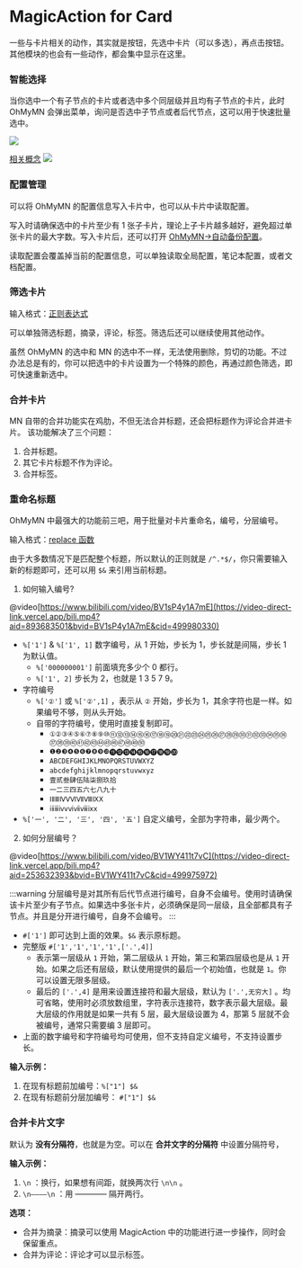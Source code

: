 # MagicAction for Card
一些与卡片相关的动作，其实就是按钮，先选中卡片（可以多选），再点击按钮。其他模块的也会有一些动作，都会集中显示在这里。
### 智能选择
当你选中一个有子节点的卡片或者选中多个同层级并且均有子节点的卡片，此时 OhMyMN 会弹出菜单，询问是否选中子节点或者后代节点，这可以用于快速批量选中。

![](https://testmnbbs.oss-cn-zhangjiakou.aliyuncs.com/pic20220521005544.png?x-oss-process=base_webp)

[相关概念](../fundation/concept.md#2-卡片节点父子卡片父子节点祖先卡片祖先节点后代卡片后代节点)
![](https://testmnbbs.oss-cn-zhangjiakou.aliyuncs.com/pic20220521005122.png?x-oss-process=base_webp)
### 配置管理
可以将 OhMyMN 的配置信息写入卡片中，也可以从卡片中读取配置。

写入时请确保选中的卡片至少有 1 张子卡片，理论上子卡片越多越好，避免超过单张卡片的最大字数。写入卡片后，还可以打开 [OhMyMN->自动备份配置](../fundation//../modules/ohmymn.md#自动备份配置)。

读取配置会覆盖掉当前的配置信息，可以单独读取全局配置，笔记本配置，或者文档配置。

### 筛选卡片
输入格式：[正则表达式](../advance/custom.md#正则表达式)

可以单独筛选标题，摘录，评论，标签。筛选后还可以继续使用其他动作。

虽然 OhMyMN 的选中和 MN 的选中不一样，无法使用删除，剪切的功能。不过办法总是有的，你可以把选中的卡片设置为一个特殊的颜色，再通过颜色筛选，即可快速重新选中。

### 合并卡片
MN 自带的合并功能实在鸡肋，不但无法合并标题，还会把标题作为评论合并进卡片。 该功能解决了三个问题：
1. 合并标题。
2. 其它卡片标题不作为评论。
3. 合并标签。

### 重命名标题
OhMyMN 中最强大的功能前三吧，用于批量对卡片重命名，编号，分层编号。

输入格式：[replace 函数](../advance/custom.md#replace-函数)

由于大多数情况下是匹配整个标题，所以默认的正则就是 `/^.*$/`，你只需要输入新的标题即可，还可以用 `$&` 来引用当前标题。

1. 如何输入编号?

@video[https://www.bilibili.com/video/BV1sP4y1A7mE](https://video-direct-link.vercel.app/bili.mp4?aid=893683501&bvid=BV1sP4y1A7mE&cid=499980330)

- `%['1']`  &  `%['1', 1]`  数字编号，从 1 开始，步长为 1，步长就是间隔，步长 1 为默认值。
    - `%['000000001']`  前面填充多少个 0 都行。
    - `%['1', 2]`  步长为 2，也就是 1 3 5 7 9。
- 字符编号
    - `%['②']` 或 `%['②',1]` ，表示从 `②` 开始，步长为 1，其余字符也是一样。如果编号不够，则从头开始。
    - 自带的字符编号，使用时直接复制即可。
        - `①②③④⑤⑥⑦⑧⑨⑩⑪⑫⑬⑭⑮⑯⑰⑱⑲⑳㉑㉒㉓㉔㉕㉖㉗㉘㉙㉚㉛㉜㉝㉞㉟㊱㊲㊳㊴㊵㊶㊷㊸㊹㊺㊻㊼㊽㊾㊿`
        - `❶❷❸❹❺❻❼❽❾❿⓫⓬⓭⓮⓯⓰⓱⓲⓳⓴`
        - `ABCDEFGHIJKLMNOPQRSTUVWXYZ`
        - `abcdefghijklmnopqrstuvwxyz`
        - `壹贰叁肆伍陆柒捌玖拾`
        - `一二三四五六七八九十`
        - `ⅠⅡⅢⅣⅤⅥⅦⅧⅨⅩ`
        - `ⅰⅱⅲⅳⅴⅵⅶⅷⅸⅹ`
- `%['一', '二', '三', '四', '五']`  自定义编号，全部为字符串，最少两个。

2. 如何分层编号？

@video[https://www.bilibili.com/video/BV1WY411t7vC](https://video-direct-link.vercel.app/bili.mp4?aid=253632393&bvid=BV1WY411t7vC&cid=499975972)

:::warning
分层编号是对其所有后代节点进行编号，自身不会编号。使用时请确保该卡片至少有子节点。如果选中多张卡片，必须确保是同一层级，且全部都具有子节点。并且是分开进行编号，自身不会编号。
:::

- `#['1']` 即可达到上面的效果。`$&` 表示原标题。
- 完整版 `#['1','1','1','1',['.',4]]`
    - 表示第一层级从 `1` 开始，第二层级从 `1` 开始，第三和第四层级也是从 `1` 开始。如果之后还有层级，默认使用提供的最后一个初始值，也就是 `1`。你可以设置无限多层级。
    - 最后的 `['.',4]` 是用来设置连接符和最大层级，默认为 `['.',无穷大]` 。均可省略，使用时必须放数组里，字符表示连接符，数字表示最大层级。最大层级的作用就是如果一共有 5 层，最大层级设置为 4，那第 5 层就不会被编号，通常只需要编 3 层即可。
- 上面的数字编号和字符编号均可使用，但不支持自定义编号，不支持设置步长。

**输入示例：**
1. 在现有标题前加编号：`%["1"] $&`
2. 在现有标题前分层加编号： `#["1"] $&`

### 合并卡片文字

默认为 **没有分隔符**，也就是为空。可以在 **合并文字的分隔符** 中设置分隔符号，

**输入示例：**

1. `\n` ：换行，如果想有间距，就换两次行 `\n\n` 。
2. `\n————\n` ：用 ———— 隔开两行。

**选项：**

- 合并为摘录：摘录可以使用 MagicAction 中的功能进行进一步操作，同时会保留重点。
- 合并为评论：评论才可以显示标签。